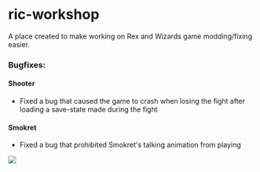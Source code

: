 # ric-workshop

A place created to make working on Rex and Wizards game modding/fixing easier.

### Bugfixes:

#### Shooter
* Fixed a bug that caused the game to crash when losing the fight after loading a save-state made during the fight

#### Smokret
* Fixed a bug that prohibited Smokret's talking animation from playing

![](https://i.imgur.com/d2DkcNd.png)
